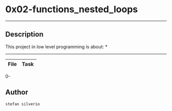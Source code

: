 # 0x02-functions_nested_loops
---
## Description

This project in low level programming is about:
* 


---
File|Task
---|---
0-



## Author
`stefan silverio` 
